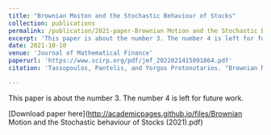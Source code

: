 ```yaml
---
title: "Brownian Moiton and the Stochastic Behaviour of Stocks"
collection: publications
permalink: /publication/2021-paper-Brownian Motion and the Stochastic behaviour of Stocks
excerpt: 'This paper is about the number 3. The number 4 is left for future work.'
date: 2021-10-10
venue: 'Journal of Mathematical Finance'
paperurl: 'https://www.scirp.org/pdf/jmf_2022021415091864.pdf'
citation: 'Tassopoulos, Pantelis, and Yorgos Protonotarios. "Brownian Motion & the Stochastic Behavior of Stocks." Journal of Mathematical Finance 12.1 (2021): 138-149.'

---
```

This paper is about the number 3. The number 4 is left for future work.

[Download paper here](http://academicpages.github.io/files/Brownian Motion and the Stochastic behaviour of Stocks (2021).pdf)
